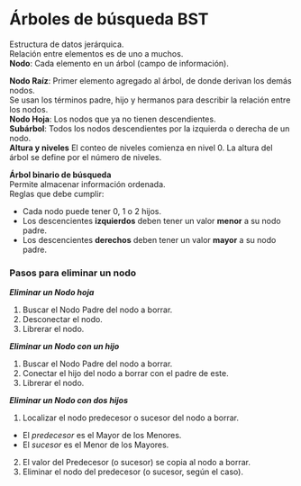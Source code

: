 # Árboles de búsqueda BST

Estructura de datos jerárquica.  
Relación entre elementos es de uno a muchos.  
**Nodo**: Cada elemento en un árbol (campo de información).  

**Nodo Raíz**: Primer elemento agregado al árbol, de donde derivan los demás nodos.  
Se usan los términos padre, hijo y hermanos para describir la relación entre los nodos.  
**Nodo Hoja**: Los nodos que ya no tienen descendientes.  
**Subárbol**: Todos los nodos descendientes por la izquierda o derecha de un nodo.  
**Altura y niveles** El conteo de niveles comienza en nivel 0. La altura del árbol se define por el número de niveles.  

**Árbol binario de búsqueda**  
Permite almacenar información ordenada.  
Reglas que debe cumplir:  
- Cada nodo puede tener 0, 1 o 2 hijos.  
- Los descencientes **izquierdos** deben tener un valor **menor** a su nodo padre.
- Los descencientes **derechos** deben tener un valor **mayor** a su nodo padre.

### Pasos para eliminar un nodo
***Eliminar un Nodo hoja***  
1. Buscar el Nodo Padre del nodo a borrar.
2. Desconectar el nodo.  
3. Librerar el nodo.  

***Eliminar un Nodo con un hijo***  
1. Buscar el Nodo Padre del nodo a borrar.
2. Conectar el hijo del nodo a borrar con el padre de este.  
3. Librerar el nodo.  

***Eliminar un Nodo con dos hijos***  
1. Localizar el nodo predecesor o sucesor del nodo a borrar.
- El *predecesor* es el Mayor de los Menores.
- El *sucesor* es el Menor de los Mayores.
2. El valor del Predecesor (o sucesor) se copia al nodo a borrar.  
3. Eliminar el nodo del predecesor (o sucesor, según el caso).  